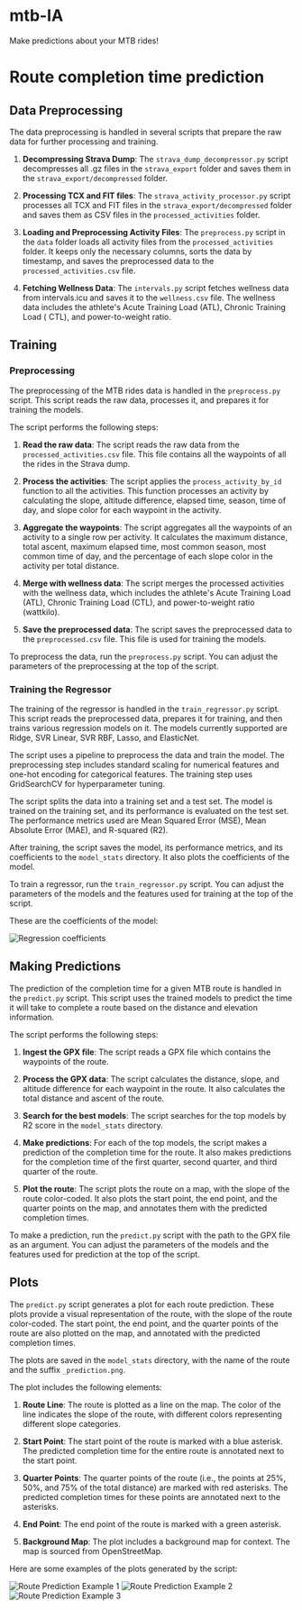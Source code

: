 # mtb-IA

Make predictions about your MTB rides!

# Route completion time prediction

## Data Preprocessing

The data preprocessing is handled in several scripts that prepare the raw data for further processing and training.

1. **Decompressing Strava Dump**: The `strava_dump_decompressor.py` script decompresses all .gz files in
   the `strava_export` folder and saves them in the `strava_export/decompressed` folder.

2. **Processing TCX and FIT files**: The `strava_activity_processor.py` script processes all TCX and FIT files in
   the `strava_export/decompressed` folder and saves them as CSV files in the `processed_activities` folder.

3. **Loading and Preprocessing Activity Files**: The `preprocess.py` script in the `data` folder loads all activity
   files from the `processed_activities` folder. It keeps only the necessary columns, sorts the data by timestamp, and
   saves the preprocessed data to the `processed_activities.csv` file.

4. **Fetching Wellness Data**: The `intervals.py` script fetches wellness data from intervals.icu and saves it to
   the `wellness.csv` file. The wellness data includes the athlete's Acute Training Load (ATL), Chronic Training Load (
   CTL), and power-to-weight ratio.

## Training

### Preprocessing

The preprocessing of the MTB rides data is handled in the `preprocess.py` script. This script reads the raw data,
processes it, and prepares it for training the models.

The script performs the following steps:

1. **Read the raw data**: The script reads the raw data from the `processed_activities.csv` file. This file contains all
   the waypoints of all the rides in the Strava dump.

2. **Process the activities**: The script applies the `process_activity_by_id` function to all the activities. This
   function processes an activity by calculating the slope, altitude difference, elapsed time, season, time of day, and
   slope color for each waypoint in the activity.

3. **Aggregate the waypoints**: The script aggregates all the waypoints of an activity to a single row per activity. It
   calculates the maximum distance, total ascent, maximum elapsed time, most common season, most common time of day, and
   the percentage of each slope color in the activity per total distance.

4. **Merge with wellness data**: The script merges the processed activities with the wellness data, which includes the
   athlete's Acute Training Load (ATL), Chronic Training Load (CTL), and power-to-weight ratio (wattkilo).

5. **Save the preprocessed data**: The script saves the preprocessed data to the `preprocessed.csv` file. This file is
   used for training the models.

To preprocess the data, run the `preprocess.py` script. You can adjust the parameters of the preprocessing at the top of
the script.

### Training the Regressor

The training of the regressor is handled in the `train_regressor.py` script. This script reads the preprocessed data,
prepares it for training, and then trains various regression models on it. The models currently supported are Ridge, SVR
Linear, SVR RBF, Lasso, and ElasticNet.

The script uses a pipeline to preprocess the data and train the model. The preprocessing step includes standard scaling
for numerical features and one-hot encoding for categorical features. The training step uses GridSearchCV for
hyperparameter tuning.

The script splits the data into a training set and a test set. The model is trained on the training set, and its
performance is evaluated on the test set. The performance metrics used are Mean Squared Error (MSE), Mean Absolute
Error (MAE), and R-squared (R2).

After training, the script saves the model, its performance metrics, and its coefficients to the `model_stats`
directory. It also plots the coefficients of the model.

To train a regressor, run the `train_regressor.py` script. You can adjust the parameters of the models and the features
used for training at the top of the script.

These are the coefficients of the model:

![Regression coefficients](route_completion_time/model_stats/Lasso_coefs.png)

## Making Predictions

The prediction of the completion time for a given MTB route is handled in the `predict.py` script. This script uses the
trained models to predict the time it will take to complete a route based on the distance and elevation information.

The script performs the following steps:

1. **Ingest the GPX file**: The script reads a GPX file which contains the waypoints of the route.

2. **Process the GPX data**: The script calculates the distance, slope, and altitude difference for each waypoint in the
   route. It also calculates the total distance and ascent of the route.

3. **Search for the best models**: The script searches for the top models by R2 score in the `model_stats` directory.

4. **Make predictions**: For each of the top models, the script makes a prediction of the completion time for the route.
   It also makes predictions for the completion time of the first quarter, second quarter, and third quarter of the
   route.

5. **Plot the route**: The script plots the route on a map, with the slope of the route color-coded. It also plots the
   start point, the end point, and the quarter points on the map, and annotates them with the predicted completion
   times.

To make a prediction, run the `predict.py` script with the path to the GPX file as an argument. You can adjust the
parameters of the models and the features used for prediction at the top of the script.

## Plots

The `predict.py` script generates a plot for each route prediction. These plots provide a visual representation of the
route, with the slope of the route color-coded. The start point, the end point, and the quarter points of the route are
also plotted on the map, and annotated with the predicted completion times.

The plots are saved in the `model_stats` directory, with the name of the route and the suffix `_prediction.png`.

The plot includes the following elements:

1. **Route Line**: The route is plotted as a line on the map. The color of the line indicates the slope of the route,
   with different colors representing different slope categories.

2. **Start Point**: The start point of the route is marked with a blue asterisk. The predicted completion time for the
   entire route is annotated next to the start point.

3. **Quarter Points**: The quarter points of the route (i.e., the points at 25%, 50%, and 75% of the total distance) are
   marked with red asterisks. The predicted completion times for these points are annotated next to the asterisks.

4. **End Point**: The end point of the route is marked with a green asterisk.

5. **Background Map**: The plot includes a background map for context. The map is sourced from OpenStreetMap.

Here are some examples of the plots generated by the script:

![Route Prediction Example 1](route_completion_time/model_stats/bokeron-bike-race-2023-1-vuelta.gpx_prediction.png)
![Route Prediction Example 2](route_completion_time/model_stats/ruta_balcon_axarquia.gpx_prediction.png)
![Route Prediction Example 3](route_completion_time/model_stats/v-rural-race-mijas-mtb.gpx_prediction.png)
